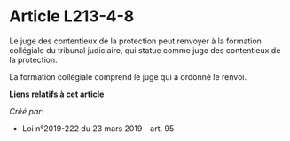 # Article L213-4-8

Le juge des contentieux de la protection peut renvoyer à la formation collégiale du tribunal judiciaire, qui statue comme
juge des contentieux de la protection.

La formation collégiale comprend le juge qui a ordonné le renvoi.

**Liens relatifs à cet article**

_Créé par_:

  - Loi n°2019-222 du 23 mars 2019 - art. 95
